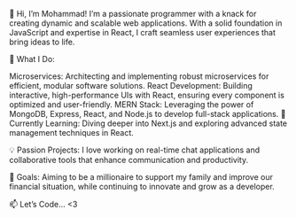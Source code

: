 👋 Hi, I’m Mohammad! I’m a passionate programmer with a knack for creating dynamic and scalable web applications. With a solid foundation in JavaScript and expertise in React, I craft seamless user experiences that bring ideas to life.

🚀 What I Do:

Microservices: Architecting and implementing robust microservices for efficient, modular software solutions.
React Development: Building interactive, high-performance UIs with React, ensuring every component is optimized and user-friendly.
MERN Stack: Leveraging the power of MongoDB, Express, React, and Node.js to develop full-stack applications.
🌱 Currently Learning: Diving deeper into Next.js and exploring advanced state management techniques in React.

💡 Passion Projects: I love working on real-time chat applications and collaborative tools that enhance communication and productivity.

🎯 Goals: Aiming to be a millionaire to support my family and improve our financial situation, while continuing to innovate and grow as a developer.

📫 Let’s Code... <3
